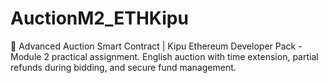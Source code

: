 # AuctionM2_ETHKipu
🔨 Advanced Auction Smart Contract | Kipu Ethereum Developer Pack - Module 2 practical assignment. English auction with time extension, partial refunds during bidding, and secure fund management.
